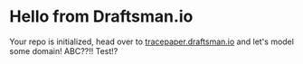 # Hello from Draftsman.io

Your repo is initialized, head over to [tracepaper.draftsman.io](https://tracepaper.draftsman.io) and let's model some domain!
ABC??!!
Test!?
